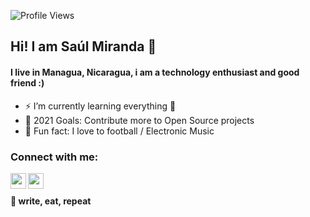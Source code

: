 ![Profile Views]()

## **Hi! I am Saúl Miranda 👋**

<!-- ![](https://github.com/Ualb/Ualb/blob/master/readmegithub.png) -->

#### I live in Managua, Nicaragua, i am a technology enthusiast and good friend :)
    
- ⚡ I’m currently learning everything 🤣 
- 🥅 2021 Goals: Contribute more to Open Source projects
- 🤣 Fun fact: I love to football / Electronic Music 
 
### Connect with me:
  
[<img align="left" width="25px" src="https://avatars3.githubusercontent.com/u/50278?s=200&v=4" />][twitter]
[<img align="left" width="25px" src="https://facebookbrand.com/wp-content/uploads/2019/04/f_logo_RGB-Hex-Blue_512.png?w=512&h=512"/>][facebook]

<br />

[twitter]: https://twitter.com/salio69422867
[facebook]: https://www.facebook.com/

#### :muscle: write, eat, repeat

